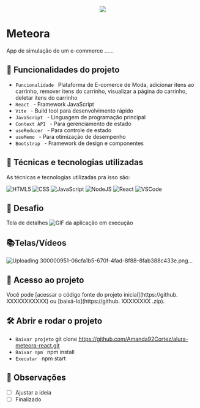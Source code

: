 <p align="center"> <img src="http://img.shields.io/static/v1?label=STATUS_GERAL&message=FINALIZADA&color=RED&style=for-the-badge" #vitrinedev/> </p>

# Meteora
App de simulação de um e-commerce ......

## 🔨 Funcionalidades do projeto
- `Funcionalidade ` Plataforma de E-comerce de Moda, adicionar itens ao carrinho, remover itens do carrinho, visualizar a página do carrinho, deletar itens do carrinho
- `React ` - Framework JavaScript
- `Vite ` - Build tool para desenvolvimento rápido
- `JavaScript ` - Linguagem de programação principal
- `Context API ` - Para gerenciamento de estado
- `useReducer ` - Para controle de estado
- `useMemo ` - Para otimização de desempenho
- `Bootstrap ` - Framework de design e componentes

## :bookmark_tabs: Técnicas e tecnologias utilizadas
As técnicas e tecnologias utilizadas pra isso são:

![HTML5](https://img.shields.io/badge/HTML-e06b12?style=for-the-badge&logo=html5&logoColor=white)
![CSS](https://img.shields.io/badge/CSS-1283e0?&style=for-the-badge&logo=css3&logoColor=white)
![JavaScript](https://img.shields.io/badge/JavaScript-F7DF1E?style=for-the-badge&logo=javascript&logoColor=414141)
![NodeJS](https://img.shields.io/badge/Node.js-43853D?style=for-the-badge&logo=node.js&logoColor=white)
![React](https://img.shields.io/badge/React-414141?style=for-the-badge&logo=react&logoColor=61DAFB)
![VSCode](https://img.shields.io/badge/-VSCode-007ACC?style=for-the-badge&logo=visual-studio-code&logoColor=white)

## 🎯 Desafio
Tela de detalhes
![GIF da aplicação em execução](meteora-app.gif)

## 📚Telas/Vídeos
![Uploading 300000951-06cfa1b5-670f-4fad-8f88-8fab388c433e.png…]()

## 📁 Acesso ao projeto
Você pode [acessar o código fonte do projeto inicial](https://github. XXXXXXXXXXX) ou [baixá-lo](https://github. XXXXXXXX .zip).

## 🛠️ Abrir e rodar o projeto
- ` Baixar projeto ` git clone https://github.com/Amanda92Cortez/alura-meteora-react.git
- `Baixar npm ` npm install
- `Executar ` npm start

## 🔎 Observações
- [ ] Ajustar a ideia
- [ ] Finalizado
